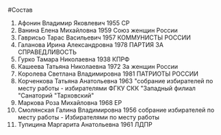 #Состав
1. Афонин Владимир Яковлевич 1955 СР
2. Ванина Елена Михайловна 1959 Союз женщин России
3. Гаврисьо Тарас Васильевич 1957 КОММУНИСТЫ РОССИИ
4. Галанова Ирина Александровна 1978 ПАРТИЯ ЗА СПРАВЕДЛИВОСТЬ
5. Гурко Тамара Николаевна 1938 КПРФ
6. Кашеева Татьяна Николаевна 1972 За женщин России
7. Королева Светлана Владимировна 1981 ПАТРИОТЫ РОССИИ
8. Корченкова Татьяна Анатольевна 1963 \"собрание избирателей по месту работы - избирателями ФГКУ СКК \"Западный филиал \"Санаторий \"Тарховский\"
9. Маркова Роза Михайловна 1968 ЕР
10. Смолянская Галина Владимировна 1956 собрание избирателей по месту работы - Избирателями по месту работы
11. Тупицина Маргарита Анатольевна 1961 ЛДПР
